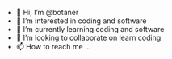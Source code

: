 - 👋 Hi, I’m @botaner
- 👀 I’m interested in coding and software
- 🌱 I’m currently learning coding and software
- 💞️ I’m looking to collaborate on learn coding 
- 📫 How to reach me ...

<!---
botaner/botaner is a ✨ special ✨ repository because its `README.md` (this file) appears on your GitHub profile.
You can click the Preview link to take a look at your changes.
--->
